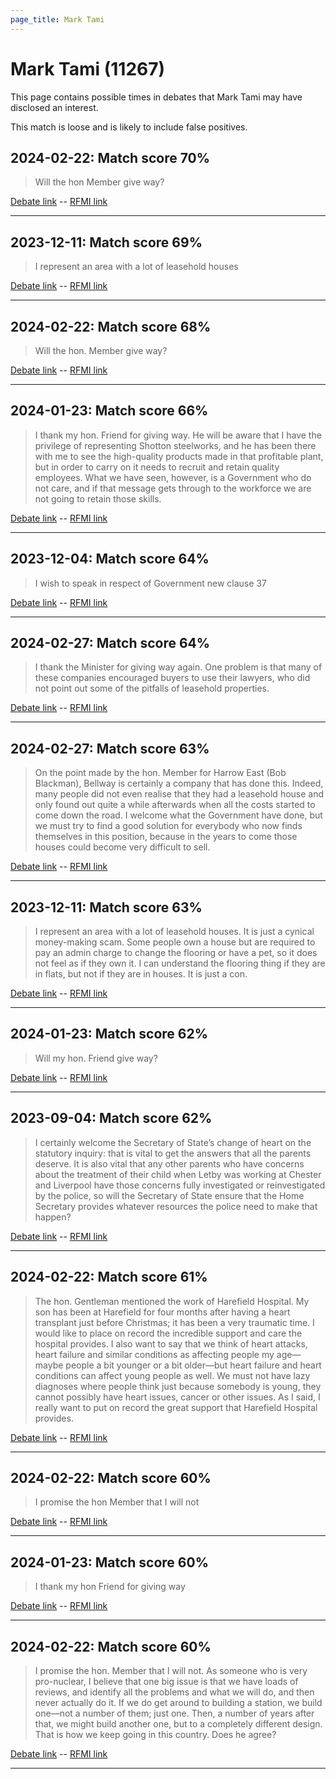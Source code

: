 ```yaml
---
page_title: Mark Tami
---
```


# Mark Tami  (11267)

This page contains possible times in debates that Mark Tami may have disclosed an interest.

This match is loose and is likely to include false positives. 



## 2024-02-22: Match score 70%

>Will the hon Member give way?

[Debate link](https://www.theyworkforyou.com/debates/?id=2024-02-22c.917.0)  --  [RFMI link](https://www.theyworkforyou.com/mp/11267/register)


---



## 2023-12-11: Match score 69%

>I represent an area with a lot of leasehold houses

[Debate link](https://www.theyworkforyou.com/debates/?id=2023-12-11c.657.4)  --  [RFMI link](https://www.theyworkforyou.com/mp/11267/register)


---



## 2024-02-22: Match score 68%

>Will the hon. Member give way?

[Debate link](https://www.theyworkforyou.com/debates/?id=2024-02-22c.917.0)  --  [RFMI link](https://www.theyworkforyou.com/mp/11267/register)


---



## 2024-01-23: Match score 66%

>I thank my hon. Friend for giving way. He will be aware that I have the privilege of representing Shotton steelworks, and he has been there with me to see the high-quality products made in that profitable plant, but in order to carry on it needs to recruit and retain quality employees. What we have seen, however, is a Government who do not care, and if that message gets through to the workforce we are not going to retain those skills.

[Debate link](https://www.theyworkforyou.com/debates/?id=2024-01-23f.236.1)  --  [RFMI link](https://www.theyworkforyou.com/mp/11267/register)


---



## 2023-12-04: Match score 64%

>I wish to speak in respect of Government new clause 37

[Debate link](https://www.theyworkforyou.com/debates/?id=2023-12-04d.115.1)  --  [RFMI link](https://www.theyworkforyou.com/mp/11267/register)


---



## 2024-02-27: Match score 64%

>I thank the Minister for giving way again. One problem is that many of these companies encouraged buyers to use their lawyers, who did not point out some of the pitfalls of leasehold properties.

[Debate link](https://www.theyworkforyou.com/debates/?id=2024-02-27c.195.0)  --  [RFMI link](https://www.theyworkforyou.com/mp/11267/register)


---



## 2024-02-27: Match score 63%

>On the point made by the hon. Member for Harrow East (Bob Blackman), Bellway is certainly a company that has done this. Indeed, many people did not even realise that they had a leasehold house and only found out quite a while afterwards when all the costs started to come down the road. I welcome what the Government have done, but we must try to find a good solution for everybody who now finds themselves in this position, because in the years to come those houses could become very difficult to sell.

[Debate link](https://www.theyworkforyou.com/debates/?id=2024-02-27c.193.6)  --  [RFMI link](https://www.theyworkforyou.com/mp/11267/register)


---



## 2023-12-11: Match score 63%

>I represent an area with a lot of leasehold houses. It is just a cynical money-making scam. Some people own a house but are required to pay an admin charge to change the flooring or have a pet, so it does not feel as if they own it. I can understand the flooring thing if they are in flats, but not if they are in houses. It is just a con.

[Debate link](https://www.theyworkforyou.com/debates/?id=2023-12-11c.657.4)  --  [RFMI link](https://www.theyworkforyou.com/mp/11267/register)


---



## 2024-01-23: Match score 62%

>Will my hon. Friend give way?

[Debate link](https://www.theyworkforyou.com/debates/?id=2024-01-23f.235.5)  --  [RFMI link](https://www.theyworkforyou.com/mp/11267/register)


---



## 2023-09-04: Match score 62%

>I certainly welcome the Secretary of State’s change of heart on the statutory inquiry: that is vital to get the answers that all the parents deserve. It is also vital that any other parents  who have concerns about the treatment of their child when Letby was working at Chester and Liverpool have those concerns fully investigated or reinvestigated by the police, so will the Secretary of State ensure that the Home Secretary provides whatever resources the police need to make that happen?

[Debate link](https://www.theyworkforyou.com/debates/?id=2023-09-04c.43.4)  --  [RFMI link](https://www.theyworkforyou.com/mp/11267/register)


---



## 2024-02-22: Match score 61%

>The hon. Gentleman mentioned the work of Harefield Hospital. My son has been at Harefield for four months after having a heart transplant just before Christmas; it has been a very traumatic time. I would like to place on record the incredible support and care the hospital provides. I also want to say that we think of heart attacks, heart failure and similar conditions as affecting people my age—maybe people a bit younger or a bit older—but heart failure and heart conditions can affect young people as well. We must not have lazy diagnoses where people think just because somebody is young, they cannot possibly have heart issues, cancer or other issues. As I said, I really want to put on record the great support that Harefield Hospital provides.

[Debate link](https://www.theyworkforyou.com/debates/?id=2024-02-22c.928.0)  --  [RFMI link](https://www.theyworkforyou.com/mp/11267/register)


---



## 2024-02-22: Match score 60%

>I promise the hon Member that I will not

[Debate link](https://www.theyworkforyou.com/debates/?id=2024-02-22c.917.2)  --  [RFMI link](https://www.theyworkforyou.com/mp/11267/register)


---



## 2024-01-23: Match score 60%

>I thank my hon Friend for giving way

[Debate link](https://www.theyworkforyou.com/debates/?id=2024-01-23f.236.1)  --  [RFMI link](https://www.theyworkforyou.com/mp/11267/register)


---



## 2024-02-22: Match score 60%

>I promise the hon. Member that I will not. As someone who is very pro-nuclear, I believe that one big issue is that we have loads of reviews, and identify all the problems and what we will do, and then never actually do it. If we do get around to building a station, we build one—not a number of them; just one. Then, a number of years after that, we might build another one, but to a completely different design. That is how we keep going in this country. Does he agree?

[Debate link](https://www.theyworkforyou.com/debates/?id=2024-02-22c.917.2)  --  [RFMI link](https://www.theyworkforyou.com/mp/11267/register)


---

